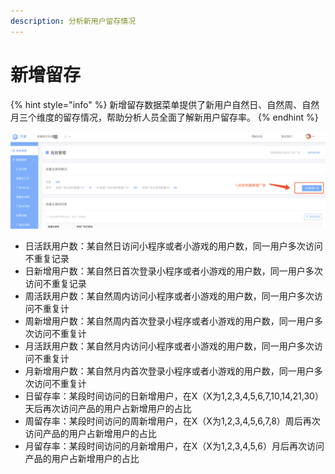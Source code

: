 ```yaml
---
description: 分析新用户留存情况
---
```


# 新增留存

{% hint style="info" %}
新增留存数据菜单提供了新用户自然日、自然周、自然月三个维度的留存情况，帮助分析人员全面了解新用户留存率。
{% endhint %}

![](../../.gitbook/assets/image%20%2887%29.png)

* 日活跃用户数：某自然日访问小程序或者小游戏的用户数，同一用户多次访问不重复记录
* 日新增用户数：某自然日首次登录小程序或者小游戏的用户数，同一用户多次访问不重复记录
* 周活跃用户数：某自然周内访问小程序或者小游戏的用户数，同一用户多次访问不重复计
* 周新增用户数：某自然周内首次登录小程序或者小游戏的用户数，同一用户多次访问不重复计
* 月活跃用户数：某自然月内访问小程序或者小游戏的用户数，同一用户多次访问不重复计
* 月新增用户数：某自然月内首次登录小程序或者小游戏的用户数，同一用户多次访问不重复计
* 日留存率：某段时间访问的日新增用户，在X（X为1,2,3,4,5,6,7,10,14,21,30）天后再次访问产品的用户占新增用户的占比
* 周留存率：某段时间访问的周新增用户，在X（X为1,2,3,4,5,6,7,8）周后再次访问产品的用户占新增用户的占比
* 月留存率：某段时间访问的月新增用户，在X（X为1,2,3,4,5,6）月后再次访问产品的用户占新增用户的占比

